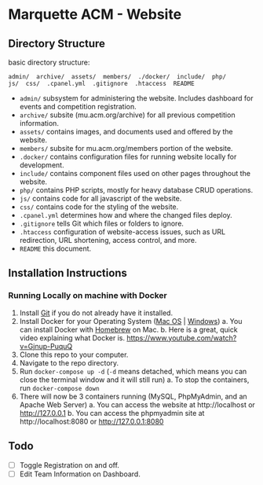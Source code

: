 # Marquette ACM - Website

## Directory Structure

basic directory structure:

    admin/  archive/  assets/  members/  ./docker/  include/  php/
    js/  css/  .cpanel.yml  .gitignore  .htaccess  README

- `admin/` subsystem for administering the website. Includes dashboard for events and competition registration.
- `archive/` subsite (mu.acm.org/archive) for all previous competition information.
- `assets/` contains images, and documents used and offered by the website.
- `members/` subsite for mu.acm.org/members portion of the website.
- `.docker/` contains configuration files for running website locally for development.
- `include/` contains component files used on other pages throughout the website.
- `php/` contains PHP scripts, mostly for heavy database CRUD operations.
- `js/` contains code for all javascript of the website.
- `css/` contains code for the styling of the website.
- `.cpanel.yml` determines how and where the changed files deploy.
- `.gitignore` tells Git which files or folders to ignore.
- `.htaccess` configuration of website-access issues, such as URL redirection, URL shortening, access control, and more.
- `README` this document.

## Installation Instructions

### Running Locally on machine with Docker

1.  Install [Git](https://git-scm.com/book/en/v2/Getting-Started-Installing-Git) if you do not already have it installed.
2.  Install Docker for your Operating System ([Mac OS](https://docs.docker.com/docker-for-mac/install/) | [Windows](https://docs.docker.com/docker-for-windows/install/))
    a. You can install Docker with [Homebrew](https://brew.sh/) on Mac.
    b. Here is a great, quick video explaining what Docker is. https://www.youtube.com/watch?v=Gjnup-PuquQ
3.  Clone this repo to your computer.
4.  Navigate to the repo directory.
5.  Run `docker-compose up -d` (`-d` means detached, which means you can close the terminal window and it will still run)
    a. To stop the containers, run `docker-compose down`
6.  There will now be 3 containers running (MySQL, PhpMyAdmin, and an Apache Web Server)
    a. You can access the website at http://localhost or http://127.0.0.1
    b. You can access the phpmyadmin site at http://localhost:8080 or http://127.0.0.1:8080

## Todo
- [ ] Toggle Registration on and off.
- [ ] Edit Team Information on Dashboard.
